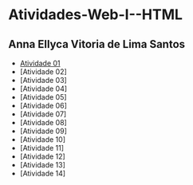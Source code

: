 # Atividades-Web-I--HTML
## Anna Ellyca Vitoria de Lima Santos 

- [Atividade 01]( https://annaellycavitoria.github.io/Atividade-01/)
- [Atividade 02]
- [Atividade 03]
- [Atividade 04]
- [Atividade 05]
- [Atividade 06]
- [Atividade 07]
- [Atividade 08]
- [Atividade 09]
- [Atividade 10]
- [Atividade 11]
- [Atividade 12]
- [Atividade 13]
- [Atividade 14]
